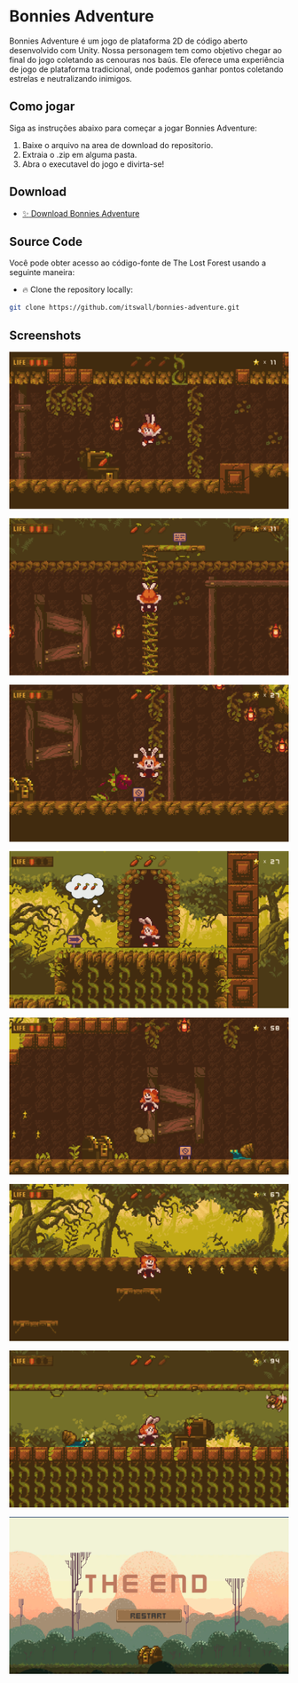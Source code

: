 # Bonnies Adventure
Bonnies Adventure é um jogo de plataforma 2D de código aberto desenvolvido com Unity. Nossa personagem tem como objetivo chegar ao final do jogo coletando as cenouras nos baús. Ele oferece uma experiência de jogo de plataforma tradicional, onde podemos ganhar pontos coletando estrelas e neutralizando inimigos.


## Como jogar

Siga as instruções abaixo para começar a jogar Bonnies Adventure:

1. Baixe o arquivo na area de download do repositorio.
2. Extraia o .zip em alguma pasta.
3. Abra o executavel do jogo e divirta-se!

## Download

- [:sparkles: Download Bonnies Adventure](https://github.com/itswall/bonnies-adventure/releases/download/wow/Bonnies-Adventure.zip)

## Source Code

Você pode obter acesso ao código-fonte de The Lost Forest usando a seguinte maneira:

- :fire:  Clone the repository locally:

```bash
git clone https://github.com/itswall/bonnies-adventure.git
```

## Screenshots

<p align="center">
  <img src="https://github.com/itswall/bonnies-adventure/blob/main/images/tlf-2.png" />
</p>

<p align="center">
  <img src="https://github.com/itswall/bonnies-adventure/blob/main/images/tlf-3.png" />
</p>

<p align="center">
  <img src="https://github.com/itswall/bonnies-adventure/blob/main/images/tlf-4.png" />
</p>

<p align="center">
  <img src="https://github.com/itswall/bonnies-adventure/blob/main/images/tlf-5.png" />
</p>

<p align="center">
  <img src="https://github.com/itswall/bonnies-adventure/blob/main/images/tlf-6.png" />
</p>

<p align="center">
  <img src="https://github.com/itswall/bonnies-adventure/blob/main/images/tlf-7.png" />
</p>

<p align="center">
  <img src="https://github.com/itswall/bonnies-adventure/blob/main/images/tlf-8.png" />
</p>

<p align="center">
  <img src="https://github.com/itswall/bonnies-adventure/blob/main/images/tlf-9.png" />
</p>